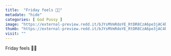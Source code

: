 ```yaml
---
title:  "Friday feels 💃🏼"
metadate: "hide"
categories: [ God Pussy ]
image: "https://external-preview.redd.it/bJYsMVmRdoYE_RtDR8CzA6pe3jAC4bg2Y4tvHXJu5F8.jpg?auto=webp&s=314e78754e44f8afb696c7312241ec781bf63b59"
thumb: "https://external-preview.redd.it/bJYsMVmRdoYE_RtDR8CzA6pe3jAC4bg2Y4tvHXJu5F8.jpg?width=1080&crop=smart&auto=webp&s=a42ef00f31592a8bd84f082d116cdd2cde75f784"
visit: ""
---
```

Friday feels 💃🏼
